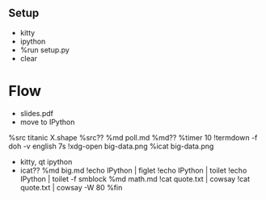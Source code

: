 ## Setup
- kitty
- ipython
- %run setup.py
- clear
    

# Flow
- slides.pdf
- move to IPython

%src titanic
X.shape
%src??
%md poll.md
%md??
%timer 10
!termdown -f doh -v english 7s
!xdg-open big-data.png
%icat big-data.png
  - kitty, qt ipython
  - icat??
%md big.md
!echo IPython | figlet
!echo IPython | toilet
!echo IPython | toilet -f smblock
%md math.md
!cat quote.txt | cowsay
!cat quote.txt | cowsay -W 80
%fin

